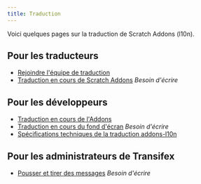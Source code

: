 ```yaml
---
title: Traduction
---
```


Voici quelques pages sur la traduction de Scratch Addons (l10n).

## Pour les traducteurs
- [Rejoindre l'équipe de traduction](joining-the-localization-team)
- [Traduction en cours de Scratch Addons](translating-scratch-addons) _Besoin d'écrire_

## Pour les développeurs
- [Traduction en cours de l'Addons](localizing-addons)
- [Traduction en cours du fond d'écran](localizing-background) _Besoin d'écrire_
- [Spécifications techniques de la traduction addons-l10n](https://github.com/ScratchAddons/ScratchAddons/blob/master/addons-l10n/README.md)

## Pour les administrateurs de Transifex
- [Pousser et tirer des messages](pushing-and-pulling-messages) _Besoin d'écrire_
